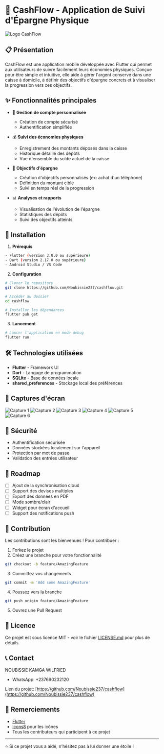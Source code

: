 # 📱 CashFlow - Application de Suivi d'Épargne Physique
![Logo CashFlow](assets/img/logo.png)

## 📋 Présentation
CashFlow est une application mobile développée avec Flutter qui permet aux utilisateurs de suivre facilement leurs économies physiques. Conçue pour être simple et intuitive, elle aide à gérer l'argent conservé dans une caisse à domicile, à définir des objectifs d'épargne concrets et à visualiser la progression vers ces objectifs.

## ✨ Fonctionnalités principales

- 👤 **Gestion de compte personnalisée**
  - Création de compte sécurisé
  - Authentification simplifiée

- 💰 **Suivi des économies physiques**
  - Enregistrement des montants déposés dans la caisse
  - Historique détaillé des dépôts
  - Vue d'ensemble du solde actuel de la caisse

- 🎯 **Objectifs d'épargne**
  - Création d'objectifs personnalisés (ex: achat d'un téléphone)
  - Définition du montant cible
  - Suivi en temps réel de la progression

- 📊 **Analyses et rapports**
  - Visualisation de l'évolution de l'épargne
  - Statistiques des dépôts
  - Suivi des objectifs atteints

## 🚀 Installation

1. **Prérequis**
```bash
- Flutter (version 3.0.0 ou supérieure)
- Dart (version 2.17.0 ou supérieure)
- Android Studio / VS Code
```

2. **Configuration**
```bash
# Cloner le repository
git clone https://github.com/Noubissie237/cashflow.git

# Accéder au dossier
cd cashflow

# Installer les dépendances
flutter pub get
```

3. **Lancement**
```bash
# Lancer l'application en mode debug
flutter run
```

## 🛠️ Technologies utilisées
- **Flutter** - Framework UI
- **Dart** - Langage de programmation
- **SQLite** - Base de données locale
- **shared_preferences** - Stockage local des préférences

## 📱 Captures d'écran
![Capture 1](assets/img/img1.jpg)
![Capture 2](assets/img/img2.jpg)
![Capture 3](assets/img/img3.jpg)
![Capture 4](assets/img/img4.jpg)
![Capture 5](assets/img/img5.jpg)
![Capture 6](assets/img/img6.jpg)
## 🔐 Sécurité
- Authentification sécurisée
- Données stockées localement sur l'appareil
- Protection par mot de passe
- Validation des entrées utilisateur

## 🎯 Roadmap
- [ ] Ajout de la synchronisation cloud
- [ ] Support des devises multiples
- [ ] Export des données en PDF
- [ ] Mode sombre/clair
- [ ] Widget pour écran d'accueil
- [ ] Support des notifications push

## 🤝 Contribution
Les contributions sont les bienvenues ! Pour contribuer :

1. Forkez le projet
2. Créez une branche pour votre fonctionnalité
```bash
git checkout -b feature/AmazingFeature
```
3. Committez vos changements
```bash
git commit -m 'Add some AmazingFeature'
```
4. Poussez vers la branche
```bash
git push origin feature/AmazingFeature
```
5. Ouvrez une Pull Request

## 📄 Licence
Ce projet est sous licence MIT - voir le fichier [LICENSE.md](LICENSE.md) pour plus de détails.

## 📞 Contact
NOUBISSIE KAMGA WILFRIED
- WhatsApp: +237690232120

Lien du projet: [https://github.com/Noubissie237/cashflow](https://github.com/Noubissie237/cashflow)

## 🙏 Remerciements
- [Flutter](https://flutter.dev)
- [Icons8](https://icons8.com) pour les icônes
- Tous les contributeurs qui participent à ce projet

---
⭐️ Si ce projet vous a aidé, n'hésitez pas à lui donner une étoile !